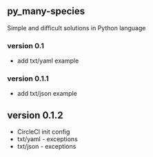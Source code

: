 ## py_many-species
Simple and difficult solutions in Python language

### version 0.1
- add txt/yaml example
### version 0.1.1
- add txt/json example
## version 0.1.2
- CircleCI init config
- txt/yaml - exceptions
- txt/json - exceptions
